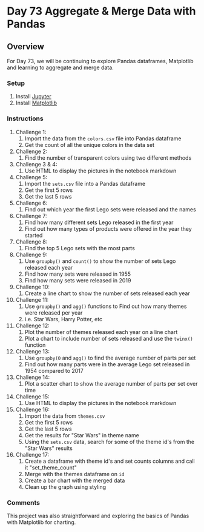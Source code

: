 # Day 73 Aggregate & Merge Data with Pandas

## Overview

For Day 73, we will be continuing to explore Pandas dataframes, Matplotlib and learning to aggregate and merge data.

### Setup

1. Install [Jupyter](https://pypi.org/project/jupyter/)
2. Install [Matplotlib](https://pypi.org/project/matplotlib/)

### Instructions

1. Challenge 1:
   1. Import the data from the `colors.csv` file into Pandas dataframe
   2. Get the count of all the unique colors in the data set
2. Challenge 2:
   1. Find the number of transparent colors using two different methods
3. Challenge 3 & 4:
   1. Use HTML to display the pictures in the notebook markdown
4. Challenge 5:
   1. Import the `sets.csv` file into a Pandas dataframe
   2. Get the first 5 rows
   3. Get the last 5 rows
5. Challenge 6:
   1. Find out which year the first Lego sets were released and the names
6. Challenge 7:
   1. Find how many different sets Lego released in the first year
   2. Find out how many types of products were offered in the year they started
7. Challenge 8:
   1. Find the top 5 Lego sets with the most parts
8. Challenge 9:
   1. Use `groupby()` and `count()` to show the number of sets Lego released each year
   2. Find how many sets were released in 1955
   3. Find how many sets were released in 2019
9. Challenge 10:
   1. Create a line chart to show the number of sets released each year
10. Challenge 11:
    1. Use `groupby()` and `agg()` functions to Find out how many themes were released per year
    2. i.e. Star Wars, Harry Potter, etc
11. Challenge 12:
    1. Plot the number of themes released each year on a line chart
    2. Plot a chart to include number of sets released and use the `twinx()` function
12. Challenge 13:
    1. Use `groupby(0` and `agg()` to find the average number of parts per set
    2. Find out how many parts were in the average Lego set released in 1954 compared to 2017
13. Challenge 14:
    1. Plot a scatter chart to show the average number of parts per set over time
14. Challenge 15:
    1. Use HTML to display the pictures in the notebook markdown
15. Challenge 16:
    1. Import the data from `themes.csv`
    2. Get the first 5 rows
    3. Get the last 5 rows
    4. Get the results for "Star Wars" in theme name
    5. Using the `sets.csv` data, search for some of the theme id's from the "Star Wars" results
16. Challenge 17:
    1. Create a dataframe with theme id's and set counts columns and call it "set_theme_count"
    2. Merge with the themes dataframe on `id`
    3. Create a bar chart with the merged data
    4. Clean up the graph using styling

### Comments

This project was also straightforward and exploring the basics of Pandas with Matplotlib for charting.
